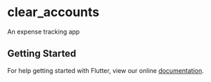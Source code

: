 # clear_accounts

An expense tracking app

## Getting Started

For help getting started with Flutter, view our online
[documentation](https://flutter.io/).
